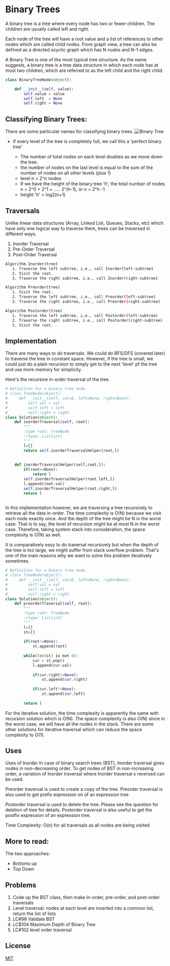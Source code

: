 # Binary Trees 
A binary tree is a tree where every node has two or fewer children. The children are usually called left and right.

Each node of the tree will have a root value and a list of references to other nodes which are called child nodes. From graph view, a tree can also be defined as a directed acyclic graph which has N nodes and N-1 edges.

A Binary Tree is one of the most typical tree structure. As the name suggests, a binary tree is a tree data structure in which each node has at most two children, which are referred to as the left child and the right child.

```python
class BinaryTreeNode(object):

    def __init__(self, value):
        self.value = value
        self.left  = None
        self.right = None
```

## Classifying Binary Trees:
There are some particular names for classifying binary trees.
![Binary Tree](https://i1.faceprep.in/Companies-1/binary%20tree%20-%20types.png)

* If every level of the tree is completely full, we call this a 'perfect binary tree'

   * The number of total nodes on each level doubles as we move down the tree.
   * the number of nodes on the last level is equal to the sum of the number of nodes on all other levels (plus 1)
   * level n = 2^n nodes 
   * If we have the height of the binary tree 'h', the total number of nodes n = 2^0 + 2^1 + ..... 2^(h-1), or n = 2^h -1
   * height 'h' = log2(n+1)

## Traversals

Unlike linear data structures (Array, Linked List, Queues, Stacks, etc) which have only one logical way to traverse them, trees can be traversed in different ways.

1. Inorder Traversal 
2. Pre-Order Traversal
3. Post-Order Traversal



```bash
Algorithm Inorder(tree)
   1. Traverse the left subtree, i.e., call Inorder(left-subtree)
   2. Visit the root.
   3. Traverse the right subtree, i.e., call Inorder(right-subtree)

Algorithm Preorder(tree)
   1. Visit the root.
   2. Traverse the left subtree, i.e., call Preorder(left-subtree)
   3. Traverse the right subtree, i.e., call Preorder(right-subtree) 

Algorithm Postorder(tree)
   1. Traverse the left subtree, i.e., call Postorder(left-subtree)
   2. Traverse the right subtree, i.e., call Postorder(right-subtree)
   3. Visit the root.
```

## Implementation

There are many ways to do traversals. We could do BFS/DFS (covered later) to traverse the tree in constant space. However, if the tree is small, we could just do a plain recursion to simply get to the next 'level' pf the tree and use more memory for simplicity. 


Here's the recursive in-order traversal of the tree.
```python
# Definition for a binary tree node.
# class TreeNode(object):
#     def __init__(self, val=0, left=None, right=None):
#         self.val = val
#         self.left = left
#         self.right = right
class Solution(object):
    def inorderTraversal(self, root):
        """
        :type root: TreeNode
        :rtype: List[int]
        """
        l=[]
        return self.inorderTraversalHelper(root,l)
        
        
    def inorderTraversalHelper(self,root,l):
        if(root==None):
            return l
        self.inorderTraversalHelper(root.left,l)
        l.append(root.val)
        self.inorderTraversalHelper(root.right,l)
        return l
        
```
In this implementation however, we are traversing a tree recursively to retrieve all the data in-order. The time complexity is O(N) because we visit each node exactly once. And the depth of the tree might be N in the worst case. That is to say, the level of recursion might be at most N in the worst case. Therefore, taking system stack into consideration, the space complexity is O(N) as well. 

It is comparatively easy to do traversal recursively but when the depth of the tree is too large, we might suffer from stack overflow problem. That's one of the main reasons why we want to solve this problem iteratively sometimes.


```python
# Definition for a binary tree node.
# class TreeNode(object):
#     def __init__(self, val=0, left=None, right=None):
#         self.val = val
#         self.left = left
#         self.right = right
class Solution(object):
    def preorderTraversal(self, root):
        """
        :type root: TreeNode
        :rtype: List[int]
        """
        l=[]
        st=[]
        
        if(root!=None):
            st.append(root)
        
        while(len(st) is not 0):
            cur = st.pop()
            l.append(cur.val)
            
            if(cur.right!=None):
                st.append(cur.right)
            
            if(cur.left!=None):
                st.append(cur.left)
            
        return l
```

For the iterative solution, the time complexity is apparently the same with recursion solution which is O(N). The space complexity is also O(N) since in the worst case, we will have all the nodes in the stack. There are some other solutions for iterative traversal which can reduce the space complexity to O(1).

## Uses
Uses of Inorder
In case of binary search trees (BST), Inorder traversal gives nodes in non-decreasing order. To get nodes of BST in non-increasing order, a variation of Inorder traversal where Inorder traversal s reversed can be used.

Preorder traversal is used to create a copy of the tree. Preorder traversal is also used to get prefix expression on of an expression tree

Postorder traversal is used to delete the tree. Please see the question for deletion of tree for details. Postorder traversal is also useful to get the postfix expression of an expression tree.

Time Complexity: O(n) for all traversals as all nodes are being visited

## More to read:
The two approaches:
* Bottoms up
* Top Down 

## Problems
1) Code up the BST class, then make in-order, pre-order, and post-order traversals
2) Level traversal: nodes at each level are inserted into a common list, return the list of lists
3) LC#98 Validate BST 
4) LC$104 Maximum Depth of Binary Tree
4) LC#102 level order traversal


## License
[MIT](https://choosealicense.com/licenses/mit/)